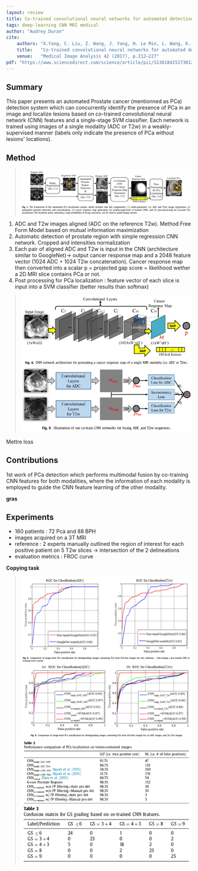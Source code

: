 ```yaml
---
layout: review
title: Co-trained convolutional neural networks for automated detection of prostate cancer in multi-parametric MRI
tags: deep-learning CNN MRI medical
author: "Audrey Duran"
cite:
    authors: "X.Yang, C. Liu, Z. Wang, J. Yang, H. Le Min, L. Wang, K.-T. (Tim) Cheng"
    title:   "Co-trained convolutional neural networks for automated detection of prostate cancer in multi-parametric MRI"
    venue:   "Medical Image Analysis 42 (2017), p.212–227"
pdf: "https://www.sciencedirect.com/science/article/pii/S1361841517301299/pdfft?md5=5fd9c93e45babad9eacb14d9cfa5dded&pid=1-s2.0-S1361841517301299-main.pdf"
---
```


## Summary

This paper presents an automated Prostate cancer (mentionned as PCa) detection system which can concurrently identify the presence of PCa in an image and localize lesions based on co-trained convolutional neural network (CNN) features and a single-stage SVM classifier. Each network is trained using images of a single modality (ADC or T2w) in a weakly-supervised manner (labels only indicate the presence of PCa without lesions' locations).


## Method

> ![](/deep-learning/images/Co-trainedCNNforProstateCancerDetection/Fig1_Yang2017.png)

1. ADC and T2w images aligned (ADC on the reference T2w). Method Free Form Model based on mutual information maximization
2. Automatic detection of prostate region with simple regression CNN network. Cropped and intensities normalization
3. Each pair of aligned ADC and T2w is input in the CNN (architecture similar to GoogleNet)-> output cancer response map and a 2048 feature vector (1024 ADC + 1024 T2w concatenation). Cancer response map then converted into a scalar p = projected gap score = likelihood wether a 2D MRI slice contains PCa or not.
4. Post processing for PCa localization : feature vector of each slice is input into a SVM classifier (better results than softmax)

> ![](/deep-learning/images/Co-trainedCNNforProstateCancerDetection/Fig4_Yang2017.png)
> ![](/deep-learning/images/Co-trainedCNNforProstateCancerDetection/Fig5_Yang2017.png)

Mettre loss

## Contributions
1st work of PCa detection which performs multimodal fusion by co-training CNN features for both modalities, where the information of each modality is employed to guide the CNN feature learning of the other modality.

**gras**

## Experiments

- 160 patients : 72 Pca and 88 BPH
- images acquired on a 3T MRI
- reference : 2 experts manually outlined the region of interest for each positive patient on 5 T2w slices -> intersection of the 2 delineations
- evaluation metrics : FROC curve

**Copying task**
> ![](/deep-learning/images/Co-trainedCNNforProstateCancerDetection/Fig8_Yang2017.png)
> ![](/deep-learning/images/Co-trainedCNNforProstateCancerDetection/Fig9_Yang2017.png)
> ![](/deep-learning/images/Co-trainedCNNforProstateCancerDetection/Table2_Yang2017.png)
> ![](/deep-learning/images/Co-trainedCNNforProstateCancerDetection/Table3_Yang2017.png)

